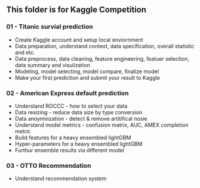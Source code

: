 ## This folder is for Kaggle Competition

### 01 - Titanic survial prediction

- Create Kaggle account and setup local enviornment
- Data preparation, understand context, data specification, overall statistic and etc.
- Data preprocess, data cleaning, feature engineering, featuer selection, data summary and visulization
- Modeling, model selecting, model compare, finalize model
- Make your first prediction and submit your result to Kaggle



### 02 - American Express default prediction

- Understand ROCCC - how to select your data
- Data resizing - reduce data size by type conversion
- Data anoyminzation - detect & remove artitifical nosie
- Understand model metrics - confusion matrix, AUC, AMEX completion metric
- Build features for a heavy ensembled lightGBM
- Hyper-parameters for a heavy ensembled lightGBM
- Furthur ensemble results via different model



### 03 - OTTO Recommendation

- Understand recommendation system



